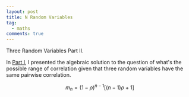 ```yaml
---
layout: post
title: N Random Variables
tag:
  - maths
comments: true
---
```

Three Random Variables Part II.

In [Part I](/Three-Random-Variables/), I presented the algebraic solution to the question of what's the possible range of correlation given that three random variables have the same pairwise correlation.

$$
m_n = (1 - \rho) ^ {n - 1} [(n - 1) \rho + 1]
$$

